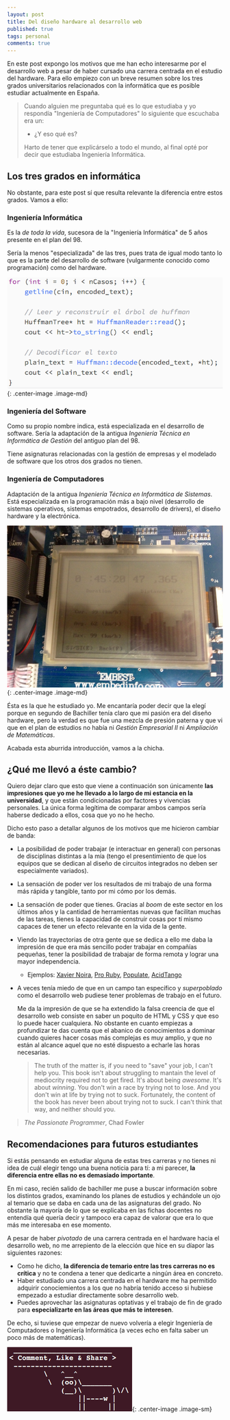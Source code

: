 ```yaml
---
layout: post
title: Del diseño hardware al desarrollo web
published: true
tags: personal
comments: true
---
```


En este post expongo los motivos que me han echo interesarme por el desarrollo web
a pesar de haber cursado una carrera centrada en el estudio del hardware. Para
ello empiezo con un breve resumen sobre los tres grados universitarios relacionados
con la informática que es posible estudiar actualmente en España.

> Cuando alguien me preguntaba qué es lo que estudiaba y yo respondía
"Ingeniería de Computadores" lo siguiente que escuchaba era un:
>
> - ¿Y eso qué es?
>
> Harto de tener que explicárselo a todo el mundo, al final opté por decir que
estudiaba Ingeniería Informática.

## Los tres grados en informática

No obstante, para este post sí que resulta relevante la diferencia entre estos
grados. Vamos a ello:

### Ingeniería Informática

Es la *de toda la vida*, sucesora de la "Ingeniería Informática" de 5 años presente
en el plan del 98.

Sería la menos "especializada" de las tres, pues trata de igual modo tanto lo que
es la parte del desarrollo de software (vulgarmente conocido como programación)
como del hardware.

![Image of ARM](/assets/images/huffman-image.png){: .center-image .image-md}

### Ingeniería del Software

Como su propio nombre indica, está especializada en el desarrollo de software.
Sería la adaptación de la antigua *Ingeniería Técnica en Informática de Gestión*
del antiguo plan del 98.

Tiene asignaturas relacionadas con la gestión de empresas y el modelado de
software que los otros dos grados no tienen.

### Ingeniería de Computadores

Adaptación de la antigua *Ingeniería Técnica en Informática de Sistemas*. Está
especializada en la programación más a bajo nivel (desarrollo de sistemas
operativos, sistemas empotrados, desarrollo de drivers), el diseño hardware y
la electrónica.

![Image of ARM](/assets/images/arm-image.png){: .center-image .image-md}

Ésta es la que he estudiado yo. Me encantaría poder decir que la elegí porque en
segundo de Bachiller tenía claro que mi pasión era del diseño hardware, pero la
verdad es que fue una mezcla de presión paterna y que vi que en el plan de
estudios no había ni *Gestión Empresarial II* ni *Ampliación de Matemáticas*.

Acabada esta aburrida introducción, vamos a la chicha.

## ¿Qué me llevó a éste cambio?

Quiero dejar claro que esto que viene a continuación son únicamente
**las impresiones que yo me he llevado a lo largo de mi estancia en la universidad**,
y que están condicionadas por factores y vivencias personales. La única forma
legítima de comparar ambos campos sería haberse dedicado a ellos, cosa que yo no
he hecho.

Dicho esto paso a detallar algunos de los motivos que me hicieron cambiar de banda:

* La posibilidad de poder trabajar (e interactuar en general) con personas de
disciplinas distintas a la mía (tengo el presentimiento de que los equipos que se
dedican al diseño de circuitos integrados no deben ser especialmente variados).
* La sensación de poder ver los resultados de mi trabajo de una forma más rápida
y tangible, tanto por mi cómo por los demás.
* La sensación de poder que tienes. Gracias al *boom* de este sector en los últimos
años y la cantidad de herramientas nuevas que facilitan muchas de las tareas,
tienes la capacidad de construir cosas por tí mismo capaces de tener un efecto
relevante en la vida de la gente.
* Viendo las trayectorias de otra gente que se dedica a ello me daba la impresión
de que era más sencillo poder trabajar en compañías pequeñas, tener la posibilidad
de trabajar de forma remota y lograr una mayor independencia.
  * Ejemplos: [Xavier Noira](http://hashref.com/), [Pro Ruby](http://www.prorubyteam.com/), [Populate](http://populate.tools/), [AcidTango](http://www.acidtango.com/)
* A veces tenía miedo de que en un campo tan específico y *superpoblado*
como el desarrollo web pudiese tener problemas de trabajo en el futuro.

  Me da la impresión de que se ha extendido la falsa creencia de que el desarrollo
web consiste en saber un poquito de HTML y CSS y que eso lo puede hacer cualquiera.
No obstante en cuanto empiezas a profundizar te das cuenta que el abanico de
conocimientos a dominar cuando quieres hacer cosas más complejas es muy amplio,
y que no están al alcance aquel que no esté dispuesto a echarle las horas necesarias.

  > The truth of the matter is, if you need to "save" your job, I can't help you.
This book isn't about struggling to mantain the level of mediocrity required not
to get fired. It's about being *awesome*. It's about *winning*. You don't win a
race by trying not to lose. And you don't win at life by trying not to suck.
Fortunately, the content of the book has never been about trying not to suck. I
can't think that way, and neither should you.
>
> *The Passionate Programmer*, Chad Fowler

## Recomendaciones para futuros estudiantes

Si estás pensando en estudiar alguna de estas tres carreras y no tienes ni idea
de cuál elegir tengo una buena noticia para tí: a mi parecer, **la diferencia
entre ellas no es demasiado importante**.

En mi caso, recién salido de bachiller me puse a buscar información sobre los
distintos grados, examinando los planes de estudios y echándole un ojo al temario
que se daba en cada una de las asignaturas del grado. No obstante la mayoría de
lo que se explicaba en las fichas docentes no entendía qué quería decir y tampoco
era capaz de valorar que era lo que más me interesaba en ese momento.

A pesar de haber *pivotado* de una carrera centrada en el hardware hacia el
desarrollo web, no me arrepiento de la elección que hice en su díapor las
siguientes razones:

* Como he dicho, **la diferencia de temario entre las tres carreras no es crítica**
y no te condena a tener que dedicarte a ningún área en concreto.
* Haber estudiado una carrera centrada en el hardware me ha permitido adquirir
conociemientos a los que no habría tenido acceso si hubiese empezado a estudiar
directamente sobre desarrollo web.
* Puedes aprovechar las asignaturas optativas y el trabajo de fin de grado para
**especializarte en las áreas que más te interesen**.

De echo, si tuviese que empezar de nuevo volvería a elegir Ingeniería de
Computadores o Ingeniería Informática (a veces echo en falta saber un poco más de
matemáticas).

![Image of cowsay credits](/assets/images/cowsay-credits.png){: .center-image .image-sm}
